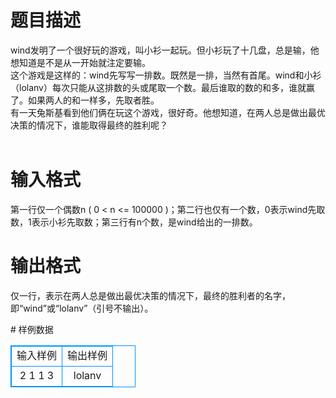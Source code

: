 # 

 
 # 题目描述 
<p>
wind发明了一个很好玩的游戏，叫小衫一起玩。但小衫玩了十几盘，总是输，他想知道是不是从一开始就注定要输。<br>这个游戏是这样的：wind先写写一排数。既然是一排，当然有首尾。wind和小衫（lolanv）每次只能从这排数的头或尾取一个数。最后谁取的数的和多，谁就赢了。如果两人的和一样多，先取者胜。<br>有一天兔斯基看到他们俩在玩这个游戏，很好奇。他想知道，在两人总是做出最优决策的情况下，谁能取得最终的胜利呢？<br><br></p> 

 
 # 输入格式 
<p>
第一行仅一个偶数n ( 0 < n <= 100000 )；第二行也仅有一个数，0表示wind先取数，1表示小衫先取数；第三行有n个数，是wind给出的一排数。<br></p> 

 
 # 输出格式 
<p>
仅一行，表示在两人总是做出最优决策的情况下，最终的胜利者的名字，即“wind”或“lolanv”（引号不输出）。<br></p> 
# 样例数据
<style>
        table,table tr th, table tr td { border:1px solid #0094ff; }
        table { width: 200px; min-height: 25px; line-height: 25px; text-align: center; border-collapse: collapse;}   
    </style>
<table>
	<tr>
		<td>输入样例</td>
		<td>输出样例</td>
	</tr>
<tr><td>2
1
1 3
</td><td>lolanv</td></tr></table>
